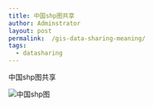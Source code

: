 ```yaml
---
title: 中国shp图共享
author: Adminstrator
layout: post
permalink:  /gis-data-sharing-meaning/
tags:
  - datasharing
---
```


中国shp图共享

![中国shp图](http://ww3.sinaimg.cn/large/6ff04438tw1eb6xpvuugqj20uo09s40c.jpg)
